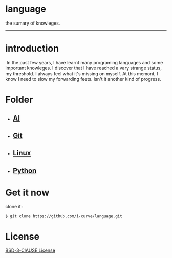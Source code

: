 

# language

the sumary of knowleges.

***



# introduction

​	In the past few years, I have learnt many programing languages and some important knowleges. I discover that I have reached a vary strange status, my threshold. I always feel what it's missing on myself. At this memont, I know I need to slow my forwarding feets. Isn't it another kind of progress.



# Folder

- ## **[AI](AI)**

- ## **[Git](Git)**

- ## **[Linux](Linux)**

- ## **[Python](Python)**



# Get it now

clone it :

```bash
$ git clone https://github.com/i-curve/language.git
```



# License

[BSD-3-ClAUSE License](LICENSE)